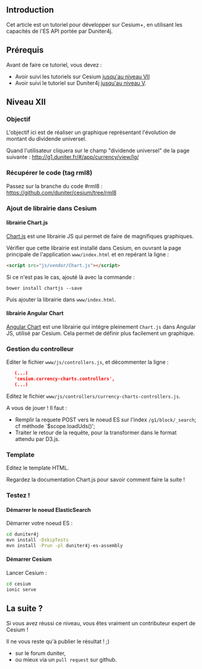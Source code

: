 ## Introduction

Cet article est un tutoriel pour développer sur Cesium+, en utilisant les capacités de l'ES API portée par Duniter4j.

## Prérequis

Avant de faire ce tutoriel, vous devez : 
 
 - Avoir suivi les tutoriels sur Cesium [jusqu'au niveau VII](./development_tutorial-02.md)
 - Avoir suivi le tutoriel sur Duniter4j [jusqu'au niveau V](https://github.com/duniter/duniter4j/blob/master/doc/fr/development_tutorial.md).

## Niveau XII

### Objectif

L'objectif ici est de réaliser un graphique représentant l'évolution de montant du dividende universel.

Quand l'utilisateur cliquera sur le champ "dividende universel" de la page suivante : http://g1.duniter.fr/#/app/currency/view/lg/  

### Récupérer le code (tag rml8)

Passez sur la branche du code #rml8  : https://github.com/duniter/cesium/tree/rml8


### Ajout de librairie dans Cesium

#### librairie Chart.js

[Chart.js](chartjs.org) est une librairie JS qui permet de faire de magnifiques graphiques.

Vérifier que cette librairie est installé dans Cesium, en ouvrant la page principale de l'application  `www/index.html` et en repérant la ligne :
```html
<script src="js/vendor/Chart.js"></script>
```

Si ce n'est pas le cas, ajouté là avec la commande :
```
bower install chartjs --save
```

Puis ajouter la librairie dans `www/index.html`.  

#### librairie Angular Chart

[Angular Chart](https://jtblin.github.io/angular-chart.js/) est une librairie qui intègre pleinement `Chart.js` dans Angular JS, utilisé par Cesium.
Cela permet de définir plus facilement un graphique. 

### Gestion du controlleur 

Editer le fichier `www/js/controllers.js`, et décommenter la ligne : 
```json
   (...)
   'cesium.currency-charts.controllers',
   (...)
```

Editez le fichier `www/js/controllers/currency-charts-controllers.js`.

A vous de jouer ! Il faut : 

- Remplir la requete POST vers le noeud ES sur l'index `/g1/block/_search`; cf méthode `$scope.loadUds()';
- Traiter le retour de la requête, pour la transformer dans le format attendu par D3.js.

### Template

Editez le template HTML.

Regardez la documentation Chart.js pour savoir comment faire la suite !

### Testez !

#### Démarrer le noeud ElasticSearch 

Démarrer votre noeud ES :  

```bash
cd duniter4j
mvn install -DskipTests
mvn install -Prun -pl duniter4j-es-assembly 
```

#### Démarrer Cesium

Lancer Cesium : 

```bash
cd cesium
ionic serve
```

## La suite ?

Si vous avez réussi ce niveau, vous êtes vraiment un contributeur expert de Cesium !

Il ne vous reste qu'à publier le résultat ! ;) 

- sur le forum duniter,
- ou mieux via un `pull request` sur github.